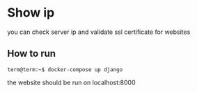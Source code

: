 # Show ip
you can check server ip and validate ssl certificate for websites

## How to run
```console
term@term:~$ docker-compose up django
```
the website should be run on localhost:8000

